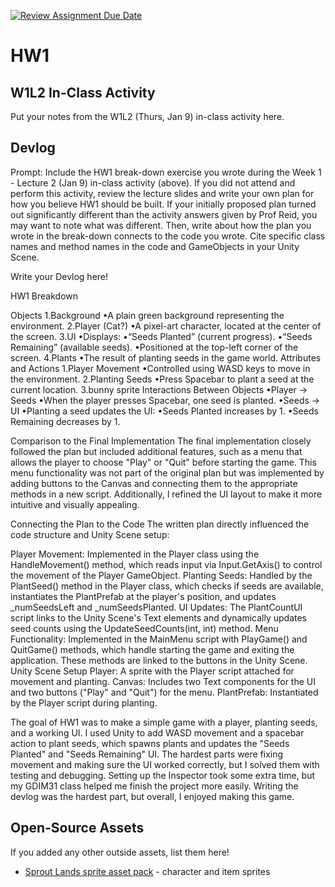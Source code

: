[![Review Assignment Due Date](https://classroom.github.com/assets/deadline-readme-button-22041afd0340ce965d47ae6ef1cefeee28c7c493a6346c4f15d667ab976d596c.svg)](https://classroom.github.com/a/MjLLqDcN)
# HW1
## W1L2 In-Class Activity

Put your notes from the W1L2 (Thurs, Jan 9) in-class activity here.

## Devlog
Prompt: Include the HW1 break-down exercise you wrote during the Week 1 - Lecture 2 (Jan 9) in-class activity (above). If you did not attend and perform this activity, review the lecture slides and write your own plan for how you believe HW1 should be built. If your initially proposed plan turned out significantly different than the activity answers given by Prof Reid, you may want to note what was different. Then, write about how the plan you wrote in the break-down connects to the code you wrote. Cite specific class names and method names in the code and GameObjects in your Unity Scene.

Write your Devlog here!


HW1 Breakdown

Objects
	1.Background
	•A plain green background representing the environment.
	2.Player (Cat?)
	•A pixel-art character, located at the center of the screen.
	3.UI
	•Displays:
	•“Seeds Planted” (current progress).
	•“Seeds Remaining” (available seeds).
	•Positioned at the top-left corner of the screen.
	4.Plants
	•The result of planting seeds in the game world.
Attributes and Actions
	1.Player Movement
	•Controlled using WASD keys to move in the environment.
	2.Planting Seeds
	•Press Spacebar to plant a seed at the current location.
   3.bunny sprite
Interactions Between Objects
	•Player → Seeds
	•When the player presses Spacebar, one seed is planted.
	•Seeds → UI
	•Planting a seed updates the UI:
	•Seeds Planted increases by 1.
	•Seeds Remaining decreases by 1.

Comparison to the Final Implementation
The final implementation closely followed the plan but included additional features, such as a menu that allows the player to choose "Play" or "Quit" before starting the game. This menu functionality was not part of the original plan but was implemented by adding buttons to the Canvas and connecting them to the appropriate methods in a new script. Additionally, I refined the UI layout to make it more intuitive and visually appealing.

Connecting the Plan to the Code
The written plan directly influenced the code structure and Unity Scene setup:

Player Movement: Implemented in the Player class using the HandleMovement() method, which reads input via Input.GetAxis() to control the movement of the Player GameObject.
Planting Seeds: Handled by the PlantSeed() method in the Player class, which checks if seeds are available, instantiates the PlantPrefab at the player's position, and updates _numSeedsLeft and _numSeedsPlanted.
UI Updates: The PlantCountUI script links to the Unity Scene's Text elements and dynamically updates seed counts using the UpdateSeedCounts(int, int) method.
Menu Functionality: Implemented in the MainMenu script with PlayGame() and QuitGame() methods, which handle starting the game and exiting the application. These methods are linked to the buttons in the Unity Scene.
Unity Scene Setup
Player: A sprite with the Player script attached for movement and planting.
Canvas: Includes two Text components for the UI and two buttons ("Play" and "Quit") for the menu.
PlantPrefab: Instantiated by the Player script during planting.


The goal of HW1 was to make a simple game with a player, planting seeds, and a working UI. I used Unity to add WASD movement and a spacebar action to plant seeds, which spawns plants and updates the "Seeds Planted" and "Seeds Remaining" UI. The hardest parts were fixing movement and making sure the UI worked correctly, but I solved them with testing and debugging. Setting up the Inspector took some extra time, but my GDIM31 class helped me finish the project more easily. Writing the devlog was the hardest part, but overall, I enjoyed making this game.



## Open-Source Assets
If you added any other outside assets, list them here!
- [Sprout Lands sprite asset pack](https://cupnooble.itch.io/sprout-lands-asset-pack) - character and item sprites
